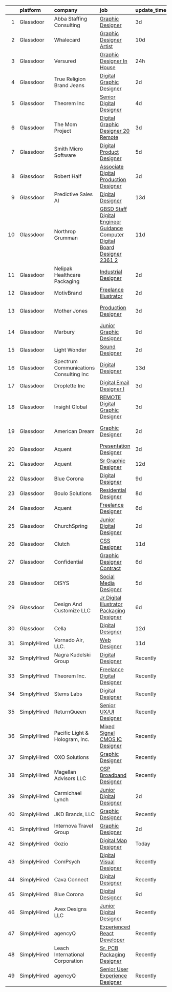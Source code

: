 

|    | platform    | company                                  | job                                                                                                                                                                                                                                                                                                                                                                                                                                                                                                                                                                                                                                                                                                                                                                                                                                                                                                                                                                                                                                                                                                                                                                                                                                                                                                                   | update_time   | location            |
|---:|:------------|:-----------------------------------------|:----------------------------------------------------------------------------------------------------------------------------------------------------------------------------------------------------------------------------------------------------------------------------------------------------------------------------------------------------------------------------------------------------------------------------------------------------------------------------------------------------------------------------------------------------------------------------------------------------------------------------------------------------------------------------------------------------------------------------------------------------------------------------------------------------------------------------------------------------------------------------------------------------------------------------------------------------------------------------------------------------------------------------------------------------------------------------------------------------------------------------------------------------------------------------------------------------------------------------------------------------------------------------------------------------------------------|:--------------|:--------------------|
|  1 | Glassdoor   | Abba Staffing   Consulting               | [Graphic Designer](https://www.glassdoor.com/partner/jobListing.htm?pos=118&ao=1110586&s=58&guid=00000181a3f2239e94c9592198d0019a&src=GD_JOB_AD&t=SR&vt=w&ea=1&cs=1_b2bae625&cb=1656312964392&jobListingId=1007960849158&cpc=B076152010A3B66C&jrtk=3-0-1g6hv48u7klui801-1g6hv48umihm8800-155bffd3ea9478ad--6NYlbfkN0D5XY8x9m_cZnzhfDtFYdXIFqW5MfypCU-42RSKYM1kH_0eg9Z-lCucDnpRQujjG_ooTclHPZioJhe4mTk8S5hcjyUw3PG8KJkUVTs5vgBmLElv8meouyLQebweONDNT1XrFsEC6s1bsN_UQPBA9rxKUjfxQBaMX06mq7FGyrM_JAB2sPVV88j1o8Q0quW33VSESyWMDI2D4_llXVanDc9zqqcaSwbuxa5MhSsnqLBt4F9fAZxDAbbZM8lRSv7-1nYSG7bfYhWOwjOIpJtjsIqgPvKdw_fFCwKlGgc0JF0QbeIslJC9QSIVINWf_ZHaCFEJMkLexmzdLvJa1H3DAgki5Ce_TrOOEkhcXFDfnPGkcsCv6SAMjhOOtDe8NMzY6IBLV9qy1AfLEOLJV2TMuA9tk6vMOFvl9byPMEBhRaUTy3qdgstN11RS6ZTxbOzJ_TSml7kQRyYKgp8APeqC5B5gnlf41mT_wby-PCNpuprZrUDwb3Ww60VzN8Xg14cEPUhs-YKEbTh55v87M3BTTJKhPW2KkltQ5OREZqQ0dpTlBydMGuj02B47IC_vTPy7-pKEUkvF1llHPxSbIZCy9FjC)                                                                                                                                                                                                                                                                                                                                                                           | 3d            | United States       |
|  2 | Glassdoor   | Whalecard                                | [Graphic Designer Artist](https://www.glassdoor.com/partner/jobListing.htm?pos=121&ao=1136043&s=58&guid=00000181a3f2239e94c9592198d0019a&src=GD_JOB_AD&t=SR&vt=w&ea=1&cs=1_da6a7e09&cb=1656312964392&jobListingId=1007944873079&jrtk=3-0-1g6hv48u7klui801-1g6hv48umihm8800-0402803406788386-)                                                                                                                                                                                                                                                                                                                                                                                                                                                                                                                                                                                                                                                                                                                                                                                                                                                                                                                                                                                                                         | 10d           | Remote              |
|  3 | Glassdoor   | Versured                                 | [Graphic Designer  In House ](https://www.glassdoor.com/partner/jobListing.htm?pos=129&ao=1136043&s=58&guid=00000181a3f2239e94c9592198d0019a&src=GD_JOB_AD&t=SR&vt=w&ea=1&cs=1_d29347d6&cb=1656312964392&jobListingId=1007963959748&jrtk=3-0-1g6hv48u7klui801-1g6hv48umihm8800-505ac4a357449e71-)                                                                                                                                                                                                                                                                                                                                                                                                                                                                                                                                                                                                                                                                                                                                                                                                                                                                                                                                                                                                                     | 24h           | Remote              |
|  4 | Glassdoor   | True Religion Brand Jeans                | [Digital Graphic Designer](https://www.glassdoor.com/partner/jobListing.htm?pos=127&ao=1136043&s=58&guid=00000181a3f2239e94c9592198d0019a&src=GD_JOB_AD&t=SR&vt=w&ea=1&cs=1_93a431c6&cb=1656312964392&jobListingId=1007962448319&jrtk=3-0-1g6hv48u7klui801-1g6hv48umihm8800-ee38630744794110-)                                                                                                                                                                                                                                                                                                                                                                                                                                                                                                                                                                                                                                                                                                                                                                                                                                                                                                                                                                                                                        | 2d            | Los Angeles, CA     |
|  5 | Glassdoor   | Theorem Inc                              | [Senior Digital Designer](https://www.glassdoor.com/partner/jobListing.htm?pos=108&ao=1110586&s=58&guid=00000181a3f2239e94c9592198d0019a&src=GD_JOB_AD&t=SR&vt=w&ea=1&cs=1_a9abf051&cb=1656312964390&jobListingId=1007956626904&cpc=1CBFC3E34E2A31FF&jrtk=3-0-1g6hv48u7klui801-1g6hv48umihm8800-6fc2a6440430c0e0--6NYlbfkN0AFW8_jy3Exud-3yScDe6C_gOnco_vY6PGUfytLF_4d6AqCG1rVCuyIJHy7xjOB_P8E4cqWzxtp4XSdpxjH0M_YeVdqifjC_HgSYn-uwySpH9Dp5cK9eGNLEG7ElRUaXyb1PYfr1pYcMw_m7tihmPvtw6yIEOyOmSsZtkeU0fu8luQaMTO-1oktv40kHG5TABTcvBTw2CLycIypeA0JmOrNGIeUVrZ2Yix7ab_1fxIp62cQsdHA1sko41yQJctCQwxg962FGVPzpLSGGyDY6Dq6tZF7pforSRVqGTp9zk-g107z3dg4qOGyLTzx7MgKPC2VnRNn8wnRioQs4bT9Hjowisd_wLTGWEsUfkbMCfOWHK08syCsbvQO5SSw1CBQd79XTLptQB--vht48bdoAqSxkeZm4oGORnygIpAUmDEkS22nLlXZgZ834Mg5GZtUxIGN7Mjo8Smv2WOM8lqPrb1fGnLhCPVGOC1c6L1wfPB0CuIY7Zw_ajZtCeCs0sDI2GI%3D)                                                                                                                                                                                                                                                                                                                                                                                                                                                      | 4d            | Remote              |
|  6 | Glassdoor   | The Mom Project                          | [Digital Graphic Designer  20  Remote ](https://www.glassdoor.com/partner/jobListing.htm?pos=119&ao=1110586&s=58&guid=00000181a3f2239e94c9592198d0019a&src=GD_JOB_AD&t=SR&vt=w&cs=1_d2c8dd67&cb=1656312964391&jobListingId=1007960551655&cpc=654405A9B1E0A9F5&jrtk=3-0-1g6hv48u7klui801-1g6hv48umihm8800-7e7a2a974ef7a491--6NYlbfkN0BDp_epf89aHDQhKpPegNJQ_ldQpEFZQsM9OcONMGxWx6pU56EKHF58QjVdAUvn2gXYKO4z_26SU_WJHvkPzgDl5II9fWmoFgnJ3Js11cDSXEG1yNqBccMHekLzYHPB7PxMba1MdhNFmxxVYUJ2ZUeQUlDtafQdeO-xoMdgc94RcF8H8rNEZlECRzP3gwOWerIUK8Cs1IvPUWfYL-Nh28jgtlbGMf4NPVxtDhM_BzSo_AW6GvoXGGhG6iFP_N5Q1g3I-EvIkkOvb7QfJ5GgteKDs3aqn2JWkJmjEnKotLtPeJ9u2tVcj6QKEd1Q7yA9RTYoOeF7HET6CMntXOyu_RfBVdWRNsRTS9RtdFytp50F57Zrr_Va8Yn1yvJvF-H5jso0TFD9BnlUlE1jsbFg5P1dpMMZW0HIZQIqpe9ggils58OEaASY3c-xp9ozWoiKkMMcD4EqCSQtRoxWER1y3nkhOuyZbbsq5NlWRhVnjfbKIbzxrnD0_ZT7HnUADzTE36ayWfHsxl3-9B6CUKaTita7lsHYZDxvRA7oa3uKuZG5cBhi4oJCp1XYcSJvxxvmvgCjfN5wDBbx7w%3D%3D)                                                                                                                                                                                                                                                                                                                                                               | 3d            | Orlando, FL         |
|  7 | Glassdoor   | Smith Micro Software                     | [Digital Product Designer](https://www.glassdoor.com/partner/jobListing.htm?pos=117&ao=1110586&s=58&guid=00000181a3f2239e94c9592198d0019a&src=GD_JOB_AD&t=SR&vt=w&ea=1&cs=1_85a4562d&cb=1656312964391&jobListingId=1007954037819&cpc=FA84DF7EA1EC2398&jrtk=3-0-1g6hv48u7klui801-1g6hv48umihm8800-5bee000cfbb8b785--6NYlbfkN0DRRU-VU_C-kWjo5PlLf2nTDwzxCVQpWCH-iiQhUnRVkXMB7q1FuTifx_LcnP7yMyO4DI6q5q-NZIx7nznBBOpdFAV8VtXRJbyu3tIQia_P5vS8xxp1DMF4CTf_f0GrhWMU8zDlaE4BOw5DBJUWPA1iHNlWbigfs-Z-RUypVh5D7Pib1-JUrYEEaOWhHpK5VbkeT0eFPGsxrA_aoi6h9gJGKgmItqGIY8wnJApiDMPLsUrRjT7dkMXPgGrvsCq2iUedvLDqRVrur4990vGsv7gAx67FdU_85OJO9t3RGFM8fySTFgm9Pa8afuESojW0K1LFmGGqjk3NVGzYRBa1T5WNmDG4Ee1sm9RrxL01StRc_MjSDOakTpPlwsngH9PvsVd7sIAp1Kt-gwLK9vih_kUguh1YvuVQsK1aJmpTaiW57dQDsQ4SQfAunlOz6mDIjk7DESHib-WBNNdZJXwbziYIeCYwosOSpAP-8XBXz3xHOcKT-kuUsnG7gtsX1k0DUr6vHqNJ6NSwlKVTxO8CiLsvvfJozgncnhI%3D)                                                                                                                                                                                                                                                                                                                                                                                                                     | 5d            | Pittsburgh, PA      |
|  8 | Glassdoor   | Robert Half                              | [Associate Digital Production Designer](https://www.glassdoor.com/partner/jobListing.htm?pos=114&ao=1110586&s=58&guid=00000181a3f2239e94c9592198d0019a&src=GD_JOB_AD&t=SR&vt=w&ea=1&cs=1_0a4ed75b&cb=1656312964391&jobListingId=1007960188223&cpc=C4A69CCDBB3B9599&jrtk=3-0-1g6hv48u7klui801-1g6hv48umihm8800-8f76b6c904533378--6NYlbfkN0CpzDdaQkua3np5pkmj49lKioZwmwxQ-yx5plwbYmV_M5St0DD8rCm1b97fu_mRPTQ6Hb47cLJOm1tsDNEWlxxUi9E5P0LEYLPJa28zRpQop2m-_vIbyzF7ilev8l9_HeH64JMSCCtkJHh1Gtf6_e6okcguiamqwPGG2UxQ6BlUZ1HZXIajIWfSh5Lb7YoWMdvj2xVD5oiu0dMPpraMo7_wSL8jQzZeRVd-1l-XtZNFgfbcMekWrk1hke1IGxJ3RGey1kAtxWgfHdrQtDzoqM4GljROioQWFMAaCzotN8QmWiiSHjMMcntqapEpflXH-1kb1x4G7SFOMEvK9tMslwbR5VO0aFPsEgs7sWQ4yyjuW-RVigYfirhmqU_tMgV63WV5HB-SeLjcFsH3HcK2mT-opTHgvKHk35Rn27RMs0R2dbaIfnW4P-YyZ4nhm3Pfk3OKgghpqK_k5bBcfShKrnJ73HJuD4PhGeEKYoydEGumuPzhlCWagffnAUWWIMEwPiPLIGASDAjANykGu7sqTiQ8bGS0450MZaSPNoWFPV5jauMj_Etu973wqfuLqcg0a0KB_kVQ4tztRFtmQSginf6X)                                                                                                                                                                                                                                                                                                                                                      | 3d            | St Louis Park       |
|  9 | Glassdoor   | Predictive Sales AI                      | [Digital Designer](https://www.glassdoor.com/partner/jobListing.htm?pos=107&ao=1110586&s=58&guid=00000181a3f2239e94c9592198d0019a&src=GD_JOB_AD&t=SR&vt=w&cs=1_762926c3&cb=1656312964389&jobListingId=1007936109806&cpc=E6B95A06C1BC174B&jrtk=3-0-1g6hv48u7klui801-1g6hv48umihm8800-3d7d0082209389be--6NYlbfkN0CEimXm1CJh_E-tHvxPbgZMcbhx6cgdIq9Pr1R0rMl3sU3PcKky83nFlr7_-N0QMhZoM8KMwa9VSysUJR9MsQy4DZHjAFSZQcPOsxHovme5KBYSach_Q4wWwPlcvZ1qda028uxgHzlNO-Igyq-aPdhIMpP8eep6xW37Zvftt03Hl7StxY5E6jnpkGIaT3HD1xVIC9w73mNDgvhfd4DaexbzuDTtl-9fh7QvGF8JgYC99_CQZ5Aopw7M62W29nYZ-0q1nbzBlVskEOoGLflWv7FvWB1MUtVQwYnjnEMI_P6Xa2Br5xpoubDU5YmJ0BUoKkQ7FB4uiXSqeRmvibSL1gzyn6XDdTRNkYGaZ6K9eucjE0icIMGTijoBkUak-iPETSTpnMIsZzkzbXtfjN8jHvuPX2_Ifj5BfpUeABPzlZLgwh2Uzpwl5tE30T_2ptVLfOpyxp208YsyfHuFhp9US2x9tQuUP-nwcoSZpLn3GM3IwrPV5TuTz8DVsJTrMnOcUpnhG-arVwSInaKvd1AWuyxVlE7iEOYVeA8jRhEHqBOuKJWrDpFl0f3aPfhzZ-uuhrheIJekAhHU_A%3D%3D)                                                                                                                                                                                                                                                                                                                                                                                    | 13d           | Chicago, IL         |
| 10 | Glassdoor   | Northrop Grumman                         | [GBSD   Staff Digital Engineer   Guidance Computer Digital Board Designer   2361 2](https://www.glassdoor.com/partner/jobListing.htm?pos=103&ao=1110586&s=58&guid=00000181a3f2239e94c9592198d0019a&src=GD_JOB_AD&t=SR&vt=w&cs=1_55c88b7a&cb=1656312964388&jobListingId=1007942080656&cpc=81AAE51C33FDE227&jrtk=3-0-1g6hv48u7klui801-1g6hv48umihm8800-5682cf9d8909b371--6NYlbfkN0DPf8Tf_oakpB62WadId2dzQiWExtALTi0lpCM--zHBL1trAzPQuAwg5oNkOU_MLY3rm239Jp_6bVc0jZevT1Ln3B6B5rfVtdY79eqik48Ql5UKZIrkZrmjTazRIxaCPmYytrHtjlB8oHt4BKLsOl426Lmhbp9uQ7XGTtHcaVZsBeC3qWwN3oQ3tLfqOy5kfxcE0z9ctJDpfoHTmLJ4EaPG2P5SF2m2RoSHjIaQ10tNo4nN_CVcWlAQJKcBnWnPuUTlziAqBURGSsSNet1rwUueRjuzkrTkUli4QecFu5A4XKnu2x46CaotuknOWPYen7-SpedrBD5lFWLVmmps0F9EUOpaTITWXr5B4QM4PTw_fB1eFEqMe6EKBj-5nClksVleU_0Dlm9XIcwlamp1-PnQHoKG_HT_eJfzic6EkmthXAmB1gPRczeaJ-P2082Gany5vG0oFbh4ULIogGhddXI4ak2rnYH8bN7iE68893nhOCi3f4tnfP-3sHRerUyfEnZVQZjPQkHjLJlPpoXtW6GjhUuIhoWRADvb6mVqEp_-kBKSSFi45khb65lDoQAiCLCaw97TYd8RCD0SwZqIuyMKlfLEfaSrV048YDPDYRZpdwqso5QUXYW0Z7JpF6OY02pXe8zWLM5G1xJxDj5qquGiPODP0aOIqpT_AY859tNQS2nc75WXRH34MDxoXkeaa1Bjvhwsk8N4_CWz2Bn56XYbVt_L07juL1ZgxZOVP2uz12znPMtOiO53aK-3maZCD8noxmolLyelG5-uc8m4VYAuNpy8FtlS_vNo8QVXyY9i6UgNCOO_97oBVrFCFP0TnWZltA8Yqco6bkhu5nRGIk9SnYdpQIC4HvCZewiM27ImQZVPnPmmOA4xAdDba6DUPgA%3D) | 11d           | Roy, UT             |
| 11 | Glassdoor   | Nelipak Healthcare Packaging             | [Industrial Designer](https://www.glassdoor.com/partner/jobListing.htm?pos=102&ao=1110586&s=58&guid=00000181a3f2239e94c9592198d0019a&src=GD_JOB_AD&t=SR&vt=w&ea=1&cs=1_55b2af28&cb=1656312964389&jobListingId=1007961827892&cpc=AB6E7ED505984E67&jrtk=3-0-1g6hv48u7klui801-1g6hv48umihm8800-49c1eba03748d755--6NYlbfkN0CqlY6AmlympMgonUjEKvi8X0Kd7AFvpG3PrwnmantGCSRonXHnH-nAen2lxWZFwUw7i-dMjpTfmbvJNwP8H3Wtbhfo_yqgRu5BhnQsFmAzS4vyfVzDOQKWQcTBYqf60-EpxuzMMdu88x9hR-3TPmcN9pIOIzBuI9WapnGhOo_rkDY4v0N6NA0KpwLmA_ALsO73WC5X6QAaBNmXYA9PlFJ2lK5c08YaxwRl1UEN-tSBl83LDJu4JUIHVWvkZ2NvqBbsnliQGOpILZke08e63Yzm2ff1LLFGkFsaTscpVglvFsLMtr9zs6WlGfe1NA7ht-odHdcWCcV-MujvISvAVXntj7CdLX9wnbTukkgigV6RnuG6HceOEl5Z349pkGuMT2n3W_0-Su3CpnGjgeS_FgI_RVoca2icZ_M3pwR-WtWrlNvucE5uH-8bsu1aK1W_QqImrBy3Jsvo2ow4tEAJUWQezcV0D-bzRdR3yNvAvhEXfOF7pCuuIGs4sZuq8s_848GZxx7elZXrVQ%3D%3D)                                                                                                                                                                                                                                                                                                                                                                                                                                            | 2d            | Cranston, RI        |
| 12 | Glassdoor   | MotivBrand                               | [Freelance Illustrator](https://www.glassdoor.com/partner/jobListing.htm?pos=104&ao=1110586&s=58&guid=00000181a3f2239e94c9592198d0019a&src=GD_JOB_AD&t=SR&vt=w&ea=1&cs=1_79610d1f&cb=1656312964389&jobListingId=1007962025706&cpc=1160948BCBA38B5B&jrtk=3-0-1g6hv48u7klui801-1g6hv48umihm8800-f6767ebb6f744076--6NYlbfkN0CzcDFs8cjNZITHzPaspPYUdxCTppyanGLeq-qEeiOFH5LHG5fJtyY_20QVXAU-RFmRbdt7kREtC3swQeDpNWpQdDBglrIPi2UVXRLTSIAY0BXbGXm9hc_Oxm1EFGUAnSml9ARFysS9IKKnC7F6kjmnevaEw3s8A4lWn5Y8yWL3NX7jq5D-LivHiumwXJAmUDXMb4pRYUHjVtZNH13V5SwdNOiIayR9OzdUAloGVp3STbj9l4qLdGfGaoVo2qDmqOfH0erSYdifmDIc5zG95W8sTYlpTQ1a_59eLdj03ZWIQQGNclRC3QpyuWllw0S8wouENlDqmlqHW0p9tl4WD9XpV1qBOJjz-lLK-ewu2dkRGZnVgtCt39mQlMnchBf37BSKySmBshfQR0fgBh-vEA99DSlVNkjnDFpyhlVZLEAROTyRlO0yzlvIRgJZRT_q-enpUzWizbqrjnH38As4PliAyZ7UQQVMNmkyJjNt1w9JZI2VHgBGQEnP_dl1d55v-z4%3D)                                                                                                                                                                                                                                                                                                                                                                                                                                                        | 2d            | Remote              |
| 13 | Glassdoor   | Mother Jones                             | [Production Designer](https://www.glassdoor.com/partner/jobListing.htm?pos=130&ao=1136043&s=58&guid=00000181a3f2239e94c9592198d0019a&src=GD_JOB_AD&t=SR&vt=w&cs=1_3edf7beb&cb=1656312964392&jobListingId=1007959684678&jrtk=3-0-1g6hv48u7klui801-1g6hv48umihm8800-42798c39d7d1b986-)                                                                                                                                                                                                                                                                                                                                                                                                                                                                                                                                                                                                                                                                                                                                                                                                                                                                                                                                                                                                                                  | 3d            | San Francisco, CA   |
| 14 | Glassdoor   | Marbury                                  | [Junior Graphic Designer](https://www.glassdoor.com/partner/jobListing.htm?pos=122&ao=1136043&s=58&guid=00000181a3f2239e94c9592198d0019a&src=GD_JOB_AD&t=SR&vt=w&ea=1&cs=1_97289dc5&cb=1656312964392&jobListingId=1007947966367&jrtk=3-0-1g6hv48u7klui801-1g6hv48umihm8800-265648219fb521ff-)                                                                                                                                                                                                                                                                                                                                                                                                                                                                                                                                                                                                                                                                                                                                                                                                                                                                                                                                                                                                                         | 9d            | Remote              |
| 15 | Glassdoor   | Light   Wonder                           | [Sound Designer](https://www.glassdoor.com/partner/jobListing.htm?pos=124&ao=1136043&s=58&guid=00000181a3f2239e94c9592198d0019a&src=GD_JOB_AD&t=SR&vt=w&cs=1_639adf4f&cb=1656312964392&jobListingId=1007962011725&jrtk=3-0-1g6hv48u7klui801-1g6hv48umihm8800-10e51749257d18e9-)                                                                                                                                                                                                                                                                                                                                                                                                                                                                                                                                                                                                                                                                                                                                                                                                                                                                                                                                                                                                                                       | 2d            | Reno, NV            |
| 16 | Glassdoor   | Spectrum Communications   Consulting Inc | [Digital Designer](https://www.glassdoor.com/partner/jobListing.htm?pos=101&ao=1110586&s=58&guid=00000181a3f2239e94c9592198d0019a&src=GD_JOB_AD&t=SR&vt=w&cs=1_d218ac80&cb=1656312964388&jobListingId=1007936882470&cpc=52D3555E595CCC3C&jrtk=3-0-1g6hv48u7klui801-1g6hv48umihm8800-0efd128eb5aed8e0--6NYlbfkN0CEimXm1CJh_E-tHvxPbgZMcbhx6cgdIq9Pr1R0rMl3sU3PcKky83nF7xSMo3nddOn7Ezk0R5wq0xRM4P4Wqw20NJNt1myi9vhduCMlk8eS9Q-2pR7e426Bhv408jU6dwqXU19OX7GZL9-fzLcpxPjkOCfuAbN15nTcseGdJkcZ3XbWz2mdqVvOuzz25VFISDfjjFJleYkckOsaEIKW-xDwHYGUvE8iX5ta6TfRrBZ3BCZ7icHH1aBIZZIT5ZWrt11kVzdoRLbGYcyTSsV1hzfOas2LvYu4gtMfrE5bZRGGCJMBBOGbEoQOw5jLCJJ3RdgDpHD9pPSIJ637kYmKtlTsbxNqcZJu4bfrjKEcgq5COfk7SqtqFtLnDCEZZkfUh2LpDBm80RKSXDRluEeAXFWN-41dat2iZaSgvjGplbZ1lcK5ic_fmWDTqSMPSDro_-yrjhdY8pfmnTBS6zmglww2gSp2Iz5YebUrrNSVD1NxYPhyWyCW384NmS6hs4d6PWDfOG7svFCupQ%3D%3D)                                                                                                                                                                                                                                                                                                                                                                                                                                                    | 13d           | Chicago, IL         |
| 17 | Glassdoor   | Droplette  Inc                           | [Digital Email Designer I](https://www.glassdoor.com/partner/jobListing.htm?pos=126&ao=1136043&s=58&guid=00000181a3f2239e94c9592198d0019a&src=GD_JOB_AD&t=SR&vt=w&ea=1&cs=1_16e5524d&cb=1656312964392&jobListingId=1007959618067&jrtk=3-0-1g6hv48u7klui801-1g6hv48umihm8800-932f51af2b78ee53-)                                                                                                                                                                                                                                                                                                                                                                                                                                                                                                                                                                                                                                                                                                                                                                                                                                                                                                                                                                                                                        | 3d            | Boston, MA          |
| 18 | Glassdoor   | Insight Global                           | [REMOTE Digital Graphic Designer](https://www.glassdoor.com/partner/jobListing.htm?pos=112&ao=1110586&s=58&guid=00000181a3f2239e94c9592198d0019a&src=GD_JOB_AD&t=SR&vt=w&ea=1&cs=1_e752bf8a&cb=1656312964391&jobListingId=1007959466660&cpc=8795CF9063CD573D&jrtk=3-0-1g6hv48u7klui801-1g6hv48umihm8800-d6173c50e3cf0763--6NYlbfkN0BKkHZu3wF05EeDimN_p6sYpKCMArvwa95YdH7UpkaBCi52Bcb3JNt3Qfp7y0IX4HwxN_bqwdLpLOMnni_2EtkWaOCu8imboFqthtxb21zhBJbXzwYcKOukZlfGfHa9aphZzGl4D9pL-4Urr6p98Fx-xdO3JjCLH7Dm7NxrcgE5awWBvhKaBOmnSFi-pmKEbC1GvxpkoPGWkyIpPQE_1RvYuxiMByUWBlI5JrJcol_Vncm_pGOo5cZW-jNhVIRRx_9X6eCqwZi7sCwKoa0dilNm2H_HVMsdaKW7nktyStNfvH6rJvlR3sFE8I1D3_u0dFyQf7AARXfjtT_BNPUiNwBbPHGA3SUuzjglk5OVP5tvDkSAqo-I-KE1Qo6WCmmNanCLII7Z1OmcFNyl-0X5nrGKz6802xiqkOw0tKn2m9aO6jbMzukg2rDGTL1BwIw2234CpAkAZ0oT4YQwGi3buiddeK9WlQ97Nw4jqLuUmWg_iyUvrzoNekHuv60KjUgyum7iQChMPJC2kg%3D%3D)                                                                                                                                                                                                                                                                                                                                                                                                                                | 3d            | Remote              |
| 19 | Glassdoor   | American Dream                           | [Graphic Designer](https://www.glassdoor.com/partner/jobListing.htm?pos=111&ao=1110586&s=58&guid=00000181a3f2239e94c9592198d0019a&src=GD_JOB_AD&t=SR&vt=w&ea=1&cs=1_ea82310e&cb=1656312964391&jobListingId=1007961709656&cpc=AC285F3A3ECA6BB0&jrtk=3-0-1g6hv48u7klui801-1g6hv48umihm8800-58275d772fc98d41--6NYlbfkN0DI0iqpDd64BJVhj_OpUcIwrMekUbphj8kNoI-SjjPRUcrSLeo4ptD6d-K-5jMc6VZEbIYoSII_c4Bc68GWs6y4vRvP9TcgNlNYcDYsFXnh-5v3QXatHAnWrODI7M5zT0RRqMe0z31nsMMqexWCRzQJ37lY4tg4KXQBvtQII6c43_-2RMGeiZD28hOq5G2RPl2rfL8seYOLr-IyV_FHsEttfIWA6Ib5hmlK_tY5sBoPbmUsHEIAgzFIunqGva7TBQpXoYYpje3y0-mwrXoakINTdu0vNL6O_zD32D8f79RVanhEfucw2aMGEcyW7SAJYWKv9lpHOVt7ZMMQCTv0ghJqAnBsNn_q_O7AkhvR_ARhH_QjstvNpQQWKyiU7PPNvqMEVj07Q8aVPwBz0N5wvFf5iO-Qdqfku-AYs8U6ZHn-mMx0MXP1LCtQgeebAJBDITIobKzETW-RpEMZ4xnX5GwbWBufgNFbLmG2HMWbhuS-f09VSbFKOXwbrGILbdppewiKcRa9Avo3v2gwecSrNsU-PX-Yl-o1Zm--mY60mvmdQXCdSh7Hb7IGvcnswonSQZDvcD6rGP49uO2xwekJTCHumD_vEK9pjDM%3D)                                                                                                                                                                                                                                                                                                                                                             | 2d            | East Rutherford, NJ |
| 20 | Glassdoor   | Aquent                                   | [Presentation Designer](https://www.glassdoor.com/partner/jobListing.htm?pos=120&ao=1110586&s=58&guid=00000181a3f2239e94c9592198d0019a&src=GD_JOB_AD&t=SR&vt=w&cs=1_13582bc3&cb=1656312964391&jobListingId=1007960233512&cpc=8795CF9063CD573D&jrtk=3-0-1g6hv48u7klui801-1g6hv48umihm8800-95676844a78f40e5--6NYlbfkN0DMrcEu7yrtATojKJA7cEzGQ3FdRGWLh0CZQInL4ECGI9gD0Wolx9R2v-Aex0-GK048UWJ1v8s0w5YQT94qvgN2sdVsAn5Kx4AJe6pOvDi-WhlnvOvfvY24scbKQoZHttpDhxYX5R7VUs280gRwabV-k75Os2x6SR8kdsv7gzxuQToIhJ8PXdgU0cFvyZDZp7eqxXhqDTw9PIu104RqK2HYST7Akf0igCwOSTt2yeSGKE8_I_eGM94fSxynd9-4LpcXz8PKDKmHPhQXeqboXhUEoaYu3-5c081mI1Vli5DZS5Xhuw8DbDq1YiS7SF4X913VmYU5alIgtWsjauQbzt8y7aDFhnmFOr03OPr14Bgyco3QdKinVswH3PTtD8aRy08PDhf1MHAfmRxrHs00eWRedhR6WKqNKJoATUidD4yArhzf-G8vP_MQV_z8p3UpnrHffNpHyuyjcA%3D%3D)                                                                                                                                                                                                                                                                                                                                                                                                                                                                                                               | 3d            | Chicago, IL         |
| 21 | Glassdoor   | Aquent                                   | [Sr  Graphic Designer](https://www.glassdoor.com/partner/jobListing.htm?pos=116&ao=1110586&s=58&guid=00000181a3f2239e94c9592198d0019a&src=GD_JOB_AD&t=SR&vt=w&cs=1_29d0d1de&cb=1656312964391&jobListingId=1007940168729&cpc=F41FEAB56D215062&jrtk=3-0-1g6hv48u7klui801-1g6hv48umihm8800-598967756ba94ddc--6NYlbfkN0DMrcEu7yrtATojKJA7cEzGQ3FdRGWLh0CZQInL4ECGI9gD0Wolx9R2EDT7B77c2cRZkYx-wKnyhquMKDIyhS8rOt7lOAhFDqR0mVm0xJxbbSGWT4IZxyYjPH4x2ViNQCn4kmbTRKv_tBKcGZPZ6rWF0p4zIHNSEVS4nJ6NOA_4RkG2mSKSgIOVGhd1YE2VcTa1KjOYa1ZpC_U2GepfJ6HE3c4n9U5cYSJuflJtUqyWg8_Qr3aHZVXiItGJfUtGnkYmnylt9GOFmJdHG7-2poUt-YHWsouApiMzUsDDKTd5Bv7tm2cu6Rv3Nmb58j_nQWbTG5-5Oi08fCcKLOu5y0i4H3rdAU8BuozUyeARJ0g3ZToUMeDdkBe6FxVo48KwbMHK1FulpSMCOQCI-jvVSNpok8JUxtLigg_8_ezA7mQFpnSTB5KlSknuYizD7zWdUChfmjKEVL8fxQ%3D%3D)                                                                                                                                                                                                                                                                                                                                                                                                                                                                                                                | 12d           | Remote              |
| 22 | Glassdoor   | Blue Corona                              | [Digital Designer](https://www.glassdoor.com/partner/jobListing.htm?pos=106&ao=1110586&s=58&guid=00000181a3f2239e94c9592198d0019a&src=GD_JOB_AD&t=SR&vt=w&ea=1&cs=1_5abd0d62&cb=1656312964390&jobListingId=1007947479545&cpc=AC285F3A3ECA6BB0&jrtk=3-0-1g6hv48u7klui801-1g6hv48umihm8800-b7510d0e2879804c--6NYlbfkN0DB_z-i4f_YUsaLbNnHaF5GP9XifYTvz-Het-D6_sEiXsq6TEAqYpvgf0knI4ScfsMSaMHAJKNbgJU5Ywxc95aKNu-zF5pxwnEhvmTkffjpkYPRZcIm4tH5t5v14RGuBWEq3ZGMdk2UfALkJ9bFS9Bo12rnLoOrJlcV1TqmWYABjJ1XRJ2d7RLttToEYvQgchwUQeLd_6YfpovskT2XODwWPTCi2ETbuhagVI8Z1hF2xy7FcZIknvUfI-Z7vo2ADw8daTJHROJoeP2I8WZiDu4npkAvFij89I8iwKBmluiTF0qJAw3EqMwN36MlS2TuUCuBnOoQTSo7o3JgNlD7p2DeUneRRAFHOqWFfRVZv6ZxdFmDdJMahA0prV_02bmeZUlcrBbCgIfVCv0ej-Vy-F2IO_yLR6isMckFu2gXeY_xLqSKxjNenme4kUkeyVPLoSB1sqewTWiJMEXI8vkgEaQyeEhwac4vk4D7uTpLcbSOW7to1jqMCFHbLDLkt11y5fAzVRyQGY9GWw%3D%3D)                                                                                                                                                                                                                                                                                                                                                                                                                                               | 9d            | Remote              |
| 23 | Glassdoor   | Boulo Solutions                          | [Residential Designer](https://www.glassdoor.com/partner/jobListing.htm?pos=113&ao=1110586&s=58&guid=00000181a3f2239e94c9592198d0019a&src=GD_JOB_AD&t=SR&vt=w&ea=1&cs=1_ba511df7&cb=1656312964391&jobListingId=1007948749181&cpc=44CD5376B8534B8F&jrtk=3-0-1g6hv48u7klui801-1g6hv48umihm8800-80f6c298f831679f--6NYlbfkN0D27ridyL1cQZM6mrVFW_EFdxxojA_U9myCx73wBqri-FCJMhMa0-S9wi5SOjRz7GPVavwxgqzug25xYLY4GLYmy6SfKP4w435HXFmpKxNyr-f7_aGBNIWGxwEiZTXsm45Yrp6X7ic7kOEcx_xdVThDUGtbf-U2Padolv1PFp7Ii1HiZx0u1DWTRXxmAyDbfsQSaeQfO-iBU5vnYMUJ7nAFkwASRefQ1iVL8lp2js_jdiWGfENiZ3T9ax7nDGMB0f5y2-qod6zdEn1wKnpGx4IM1QCvTD9iXMcxvuUSTYFqnD6sHmFcKFvQEq4jO41s0bLewuDdONhtAMPZfPBpspBbh5iawTvsfzwn0DFQZ6zQvXM91pJsNUClB-hPAvbuqfUU-F73NsGO_UiI5BBlcMvnwp2qdeU61dy-BPkJYCS6BqLwTEyZGpVr0Etq5gJAjApOTIwsoPWJ4V2cVWa_p57BhXftIlxKIAGrAyVirFY9FdnzBD_VvK2-Y_I1zaTqZTNiNyKFmY4vVQ%3D%3D)                                                                                                                                                                                                                                                                                                                                                                                                                                           | 8d            | Atlanta, GA         |
| 24 | Glassdoor   | Aquent                                   | [Freelance Designer](https://www.glassdoor.com/partner/jobListing.htm?pos=115&ao=1110586&s=58&guid=00000181a3f2239e94c9592198d0019a&src=GD_JOB_AD&t=SR&vt=w&cs=1_99bb46a8&cb=1656312964391&jobListingId=1007951854005&cpc=6FC5BA77C9A4CD78&jrtk=3-0-1g6hv48u7klui801-1g6hv48umihm8800-6b7fd33a2215014d--6NYlbfkN0DMrcEu7yrtATojKJA7cEzGQ3FdRGWLh0CZQInL4ECGI9gD0Wolx9R2v-Aex0-GK06r7jr2yfZu2kgVp0sZ6EVIkEqLy6HsuE2xUXhgtTuSH9aW2iy6JFsbhnXD4lqd6o63KHNWKa-kIX3_-LGQy9gB229gQG10FH9U8oHTTPVyC-_7p0NjdUOtwVTSidHtlz0iqUnKuP4lkCFxiNAFu_3QyJ0d6IyNXI4kUunLzLcZBH1I1ORA4i92lD3Mekp5Y-CDRP9k8fb0oGx5S-DbDIb-WJhZzZTda1W-_4hP3UKzMK1t1QZUFFaoqyppk_z7Hw_MbA1TnusmneUNhmA8LCO9AZOGN3HCwabXadax4d-tUsHcCzWlWH9QeF12Znoo96x_jy1XksD-diRqMjOXQ3FfZwdmJls4me4v1ttgn8cc17XnXCAzLieKi_p6V7t4nivbAsL_BK-PzA%3D%3D)                                                                                                                                                                                                                                                                                                                                                                                                                                                                                                                  | 6d            | Boston, MA          |
| 25 | Glassdoor   | ChurchSpring                             | [Junior Digital Designer](https://www.glassdoor.com/partner/jobListing.htm?pos=123&ao=1136043&s=58&guid=00000181a3f2239e94c9592198d0019a&src=GD_JOB_AD&t=SR&vt=w&ea=1&cs=1_61e4818f&cb=1656312964392&jobListingId=1007961741486&jrtk=3-0-1g6hv48u7klui801-1g6hv48umihm8800-7ddb821e6466d333-)                                                                                                                                                                                                                                                                                                                                                                                                                                                                                                                                                                                                                                                                                                                                                                                                                                                                                                                                                                                                                         | 2d            | Remote              |
| 26 | Glassdoor   | Clutch                                   | [CSS Designer](https://www.glassdoor.com/partner/jobListing.htm?pos=128&ao=1136043&s=58&guid=00000181a3f2239e94c9592198d0019a&src=GD_JOB_AD&t=SR&vt=w&cs=1_fc6ea87b&cb=1656312964392&jobListingId=1007942640956&jrtk=3-0-1g6hv48u7klui801-1g6hv48umihm8800-04d6a25f98355510-)                                                                                                                                                                                                                                                                                                                                                                                                                                                                                                                                                                                                                                                                                                                                                                                                                                                                                                                                                                                                                                         | 11d           | New York, NY        |
| 27 | Glassdoor   | Confidential                             | [Graphic Designer  Contract ](https://www.glassdoor.com/partner/jobListing.htm?pos=105&ao=1110586&s=58&guid=00000181a3f2239e94c9592198d0019a&src=GD_JOB_AD&t=SR&vt=w&ea=1&cs=1_61e41ddb&cb=1656312964389&jobListingId=1007953204724&cpc=8795CF9063CD573D&jrtk=3-0-1g6hv48u7klui801-1g6hv48umihm8800-252535af34e287cc--6NYlbfkN0AK86zoRwW0NYGpb0_SobDK0dRkGwxQFJ_OcFvggPDbbCwS3N7iquAijo7vR4NYG7HQn2ZO0HM4RwVuLt8V2j8WgQNvR_YI9BzLCdAjRWOgVqYVb11UePhAA_EUO39DWIS4RaJ0TKlQKvKvrIl_CS8LTAL_stqPKvr1oJZwRu6Z3MjQzrDXZVT7y7SGQcXpG0Jr1fG7kGypCG_l1ra0K8asklMQXQpk9Mx185SeiqmMTuQmRh9zN-wuBVHVHHYafr7FGqFDzrcoy4BkjXiaBnu9BKAxjp_Hdz72loWnvahyM5XegMGAtbPp9roQVKJyLb8gLMd82EJ9SoKX1gyf9kpu0-Y_0NCw7b1fCW1392wGZsqVcac8VPsVU8X_nPJE2aqcQMpCbT9UWyY9cDYt9j4LtVE4ML5w09LulpBL4p6Kkln7tgBiFDThhEJaUPxeGEJgYBCaxWOf7c5NRnNS6Op6Cmg_kZoYxV9toUj-TUXnpBS2LH0sZg1SSOOAQwUtRMo%3D)                                                                                                                                                                                                                                                                                                                                                                                                                                                  | 6d            | Remote              |
| 28 | Glassdoor   | DISYS                                    | [Social Media Designer](https://www.glassdoor.com/partner/jobListing.htm?pos=110&ao=1110586&s=58&guid=00000181a3f2239e94c9592198d0019a&src=GD_JOB_AD&t=SR&vt=w&ea=1&cs=1_1f66a443&cb=1656312964390&jobListingId=1007954898208&cpc=8795CF9063CD573D&jrtk=3-0-1g6hv48u7klui801-1g6hv48umihm8800-a05501a1adfac7a8--6NYlbfkN0BTYkY06FZEdAAtNWO-eDAfNklmfZymsMF6eFRONl7rAMN5x_2sHrqXfWPo9rHDxSOM9Ek7PlkMePuVK-JU60UDBjiRm1hphPoR5guipRHMD9dUe0uRQFz4z4UteqrF8fAl0sI8KXULmQRm391Z3xjjQVGkocLftlYJB2xXVSaIt1mRnTqqHGBU_V_q9lB_qtODaFKAOXjnSZDwPUKc4ar63juusQVdztOEBkAlFh8hRFk7JVJUEwhOZCz_UvPr8MyJPdCk078KbnC-WEn-2tb2nXxbI-qDjiSyfKDKuk0v0cw0pSoLaK02Oli8kLEWR0HDBtlvcPRpb0pzpXnOXA2eUZx2ohS22B92Bml7B_2HPLtZaXdQQfx-UmNhH9XWigc23BQ86EgnjIgc5C2DY061ZAUXlWUED-D2D8zBo-XfBvtp-4QpVdlMlr9MCz6QRxuG0Vo_XbS4pgJbUh41TLxJVa4_weprojQth5Dj9ojk5xxceYIKmbcjDQnjrkt-mAk%3D)                                                                                                                                                                                                                                                                                                                                                                                                                                                        | 5d            | Herndon, VA         |
| 29 | Glassdoor   | Design And Customize LLC                 | [Jr  Digital Illustrator   Packaging Designer](https://www.glassdoor.com/partner/jobListing.htm?pos=125&ao=1136043&s=58&guid=00000181a3f2239e94c9592198d0019a&src=GD_JOB_AD&t=SR&vt=w&ea=1&cs=1_f2484de4&cb=1656312964392&jobListingId=1007952535587&jrtk=3-0-1g6hv48u7klui801-1g6hv48umihm8800-8cceb22179472e5b-)                                                                                                                                                                                                                                                                                                                                                                                                                                                                                                                                                                                                                                                                                                                                                                                                                                                                                                                                                                                                    | 6d            | Burlingame, CA      |
| 30 | Glassdoor   | Cella                                    | [Digital Designer](https://www.glassdoor.com/partner/jobListing.htm?pos=109&ao=1110586&s=58&guid=00000181a3f2239e94c9592198d0019a&src=GD_JOB_AD&t=SR&vt=w&cs=1_0a30bd88&cb=1656312964390&jobListingId=1007940372822&cpc=F41FEAB56D215062&jrtk=3-0-1g6hv48u7klui801-1g6hv48umihm8800-d87d6f42373e5345--6NYlbfkN0ABL5jwqrJX8j4-zsE1pdctockIOMh3bUiDojLxDHSgfnyfdrl215GIT9Vdrv6w9UmYp5hULs11hWbCLf0zvPfPgnqcp4b0P7gkQJmI5KGs5bDEsep1w0U4lFS3TZmjdQft9jl9v-r6zgh3BTopdNX_oRdOKcCArAaPUIJ5vSR1fA9-NDaE_iPbCIV2dtKD2t2WnHM-VIMqlaGPOlg0o07QQYbRGaCS-WIC4Sr5i5vB7iILDR7N3SqzAi1TWanNZlKxLDlXzBXgu9eshGFOMnwX8QQwOAtGYsDTZOC5zZLNNzomO33pGIbqN0amHHX59Q0SCfKSKMkBrgmhrcsaFgLd5ZLUHN08-Xw9Tdiq1EcnZaXaXT78umbo7DdwcX3ydAVLwce02OEwEoerZ3gFHlP7EGvG4z13hceVIVlAhx1q2QpQC-SvI_1XkoKlCmZqAH_aAEhKI5zEGRh00BictXyv-Lh8cOtv7fMcDljj_jjD3M15l0g_frRhoqNUEFinnL6_Q2pxEOOpEDXWPY_vOwe84hWMCKaqVy8oWDCDKlPJvTSoMxL3G3mq_IiBoebtVpBmANy5Vcdeh-uaBwHix2HCSaBioN0_Sp2Et9_MwYSYrp4gVZL1ZHpx-Ok-WEFFXtlhr8ipc8zD6w6eYjjccSzhaaUmAhVHQUCpiR3QQBy-3RK1Z2hhQ8E-gzhY1WhSzWuA1pW_Qrbl7M8sZrtL_vtx7N3JLmq9dV3_Bni-GVX5JedJO7WmUcJWL4YA-bGnEdwn9BN9z41LnBG4nkn1BzH_uneLtaqh3y4%3D)                                                                                                                                                                  | 12d           | Atlanta, GA         |
| 31 | SimplyHired | Vornado Air, LLC.                        | [Web Designer](https://www.simplyhired.com/job/UEzJm4hPE0GmwMjuC6b_vYTQNeGhPmd5-F58qrRRDRc35IgvmLgwCA?q=digital+designer)                                                                                                                                                                                                                                                                                                                                                                                                                                                                                                                                                                                                                                                                                                                                                                                                                                                                                                                                                                                                                                                                                                                                                                                             | 11d           | Andover, KS         |
| 32 | SimplyHired | Nagra Kudelski Group                     | [Digital Designer](https://www.simplyhired.com/job/MtuTcJ9MytpRkOnYZ4PUPL32iMBo9swJRhSf-DbX80SBLDvlMpJEDw?q=digital+designer)                                                                                                                                                                                                                                                                                                                                                                                                                                                                                                                                                                                                                                                                                                                                                                                                                                                                                                                                                                                                                                                                                                                                                                                         | Recently      | Phoenix, AZ         |
| 33 | SimplyHired | Theorem Inc.                             | [Freelance Digital Designer](https://www.simplyhired.com/job/56lGdsd0NT_PxZyUFNh70kqoWHzzVt-FPe0mlhIYe9ffGxtFEGziRw?q=digital+designer)                                                                                                                                                                                                                                                                                                                                                                                                                                                                                                                                                                                                                                                                                                                                                                                                                                                                                                                                                                                                                                                                                                                                                                               | Recently      | Remote              |
| 34 | SimplyHired | Stems Labs                               | [Digital Designer](https://www.simplyhired.com/job/M_2c86KOAL7fBY4-gGn0PsQrtGUp6TU1VLO9s-TgWMAZmytRsa3Pow?q=digital+designer)                                                                                                                                                                                                                                                                                                                                                                                                                                                                                                                                                                                                                                                                                                                                                                                                                                                                                                                                                                                                                                                                                                                                                                                         | Recently      | Los Angeles, CA     |
| 35 | SimplyHired | ReturnQueen                              | [Senior UX/UI Designer](https://www.simplyhired.com/job/Ny1GneB6RrcsBpQdee8rr4myZOR7nFCqkfZB-fgX_OGyXzU7e-wOpQ?q=digital+designer)                                                                                                                                                                                                                                                                                                                                                                                                                                                                                                                                                                                                                                                                                                                                                                                                                                                                                                                                                                                                                                                                                                                                                                                    | Recently      | Ramsey, NJ          |
| 36 | SimplyHired | Pacific Light & Hologram, Inc.           | [Mixed Signal CMOS IC Designer](https://www.simplyhired.com/job/Sc4ydI-Y5NpOFOEUqhWztzjvzWmwyfMMewgYJXukJHdQGI01Wzwkiw?q=digital+designer)                                                                                                                                                                                                                                                                                                                                                                                                                                                                                                                                                                                                                                                                                                                                                                                                                                                                                                                                                                                                                                                                                                                                                                            | Recently      | Los Angeles, CA     |
| 37 | SimplyHired | OXO Solutions                            | [Graphic Designer](https://www.simplyhired.com/job/BXUyWLRJM5GqlXxmpwBw-g_A_qs7M6-f7IDZTvQqqHxFROKtKw3p1Q?q=digital+designer)                                                                                                                                                                                                                                                                                                                                                                                                                                                                                                                                                                                                                                                                                                                                                                                                                                                                                                                                                                                                                                                                                                                                                                                         | Recently      | Adobe, AZ           |
| 38 | SimplyHired | Magellan Advisors LLC                    | [OSP Broadband Designer](https://www.simplyhired.com/job/ciuxo51gbko7GffD52DKo4UpAg6AQGeZqyURjzVjvA0YPEL1oa4Oqg?q=digital+designer)                                                                                                                                                                                                                                                                                                                                                                                                                                                                                                                                                                                                                                                                                                                                                                                                                                                                                                                                                                                                                                                                                                                                                                                   | Recently      | Kansas City, MO     |
| 39 | SimplyHired | Carmichael Lynch                         | [Junior Digital Designer](https://www.simplyhired.com/job/MjXGHFsXfnoP_YRgvcLPctr9XxL-TUFmDxvSuesUj190FJP_tJ4asA?q=digital+designer)                                                                                                                                                                                                                                                                                                                                                                                                                                                                                                                                                                                                                                                                                                                                                                                                                                                                                                                                                                                                                                                                                                                                                                                  | 2d            | Minneapolis, MN     |
| 40 | SimplyHired | JKD Brands, LLC                          | [Graphic Designer](https://www.simplyhired.com/job/80GcKaZ6icPZqSTHgFrqcQBT1XjTxGuG9mqfGFH3MZjNX94Yqr-OZw?q=digital+designer)                                                                                                                                                                                                                                                                                                                                                                                                                                                                                                                                                                                                                                                                                                                                                                                                                                                                                                                                                                                                                                                                                                                                                                                         | Recently      | Anchorage, AK       |
| 41 | SimplyHired | Internova Travel Group                   | [Graphic Designer](https://www.simplyhired.com/job/W5CatRfw2Od9hykDjLfEdtTJCVlNZzCiMbk0bUB6KlcphT-TAzXxjQ?q=digital+designer)                                                                                                                                                                                                                                                                                                                                                                                                                                                                                                                                                                                                                                                                                                                                                                                                                                                                                                                                                                                                                                                                                                                                                                                         | 2d            | Remote              |
| 42 | SimplyHired | Gozio                                    | [Digital Map Designer](https://www.simplyhired.com/job/XPzi8CS_SRic-HRQFO5VDrlXdmi4IXmRd3ExrKoKHckJCN8SMRTlFQ?q=digital+designer)                                                                                                                                                                                                                                                                                                                                                                                                                                                                                                                                                                                                                                                                                                                                                                                                                                                                                                                                                                                                                                                                                                                                                                                     | Today         | Remote              |
| 43 | SimplyHired | ComPsych                                 | [Digital Visual Designer](https://www.simplyhired.com/job/QW7L1lti7x5GR7Y-Dwm3Dckx_YMzkC6QP5s5MgQ4AHGJ3ylQSxcFsw?q=digital+designer)                                                                                                                                                                                                                                                                                                                                                                                                                                                                                                                                                                                                                                                                                                                                                                                                                                                                                                                                                                                                                                                                                                                                                                                  | Recently      | Remote              |
| 44 | SimplyHired | Cava Connect                             | [Digital Designer](https://www.simplyhired.com/job/nBaCn0Idwba7tYVMVW7CxJeRumzYvMmMZKbBpzoVw6WZXcewXkS2XA?q=digital+designer)                                                                                                                                                                                                                                                                                                                                                                                                                                                                                                                                                                                                                                                                                                                                                                                                                                                                                                                                                                                                                                                                                                                                                                                         | Recently      | Costa Mesa, CA      |
| 45 | SimplyHired | Blue Corona                              | [Digital Designer](https://www.simplyhired.com/job/yXyr6q4XXB5Kk9ditt865znO3xw1rfy9yb0zvf3dy9n23AJMymnEcw?q=digital+designer)                                                                                                                                                                                                                                                                                                                                                                                                                                                                                                                                                                                                                                                                                                                                                                                                                                                                                                                                                                                                                                                                                                                                                                                         | 9d            | Remote              |
| 46 | SimplyHired | Avex Designs LLC                         | [Junior Digital Designer](https://www.simplyhired.com/job/-74LSMpVWwq90Q0qk7gYmaLHecG-Fj01940sPSsfvVIRck3_Oo97mg?q=digital+designer)                                                                                                                                                                                                                                                                                                                                                                                                                                                                                                                                                                                                                                                                                                                                                                                                                                                                                                                                                                                                                                                                                                                                                                                  | Recently      | Remote              |
| 47 | SimplyHired | agencyQ                                  | [Experienced React Developer](https://www.simplyhired.com/job/DIZ7VJ3Gxf8mOjogMOJwsxhBhFDehmz2FMiBZlUcSDM9x827OsNNOA?q=digital+designer)                                                                                                                                                                                                                                                                                                                                                                                                                                                                                                                                                                                                                                                                                                                                                                                                                                                                                                                                                                                                                                                                                                                                                                              | Recently      | Bethesda, MD        |
| 48 | SimplyHired | Leach International Corporation          | [Sr. PCB Packaging Designer](https://www.simplyhired.com/job/CY_L3ifU6jHJIruCEt2By_gDJBLASOEM4rp4V4wOYWCvOYRfJANygg?q=digital+designer)                                                                                                                                                                                                                                                                                                                                                                                                                                                                                                                                                                                                                                                                                                                                                                                                                                                                                                                                                                                                                                                                                                                                                                               | Recently      | Buena Park, CA      |
| 49 | SimplyHired | agencyQ                                  | [Senior User Experience Designer](https://www.simplyhired.com/job/cIDtvicOoH53aMYEP0Ljm-akwv5PTKqGSpFWDKdyocaD4666RjrRkA?q=digital+designer)                                                                                                                                                                                                                                                                                                                                                                                                                                                                                                                                                                                                                                                                                                                                                                                                                                                                                                                                                                                                                                                                                                                                                                          | Recently      | Bethesda, MD        |